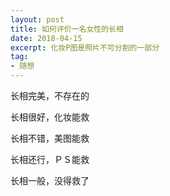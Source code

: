 ```yaml
---
layout: post
title: 如何评价一名女性的长相
date: 2018-04-15
excerpt: 化妆P图是照片不可分割的一部分
tag: 
- 随想
---
```


长相完美，不存在的 

长相很好，化妆能救

长相不错，美图能救

长相还行，ＰＳ能救

长相一般，没得救了